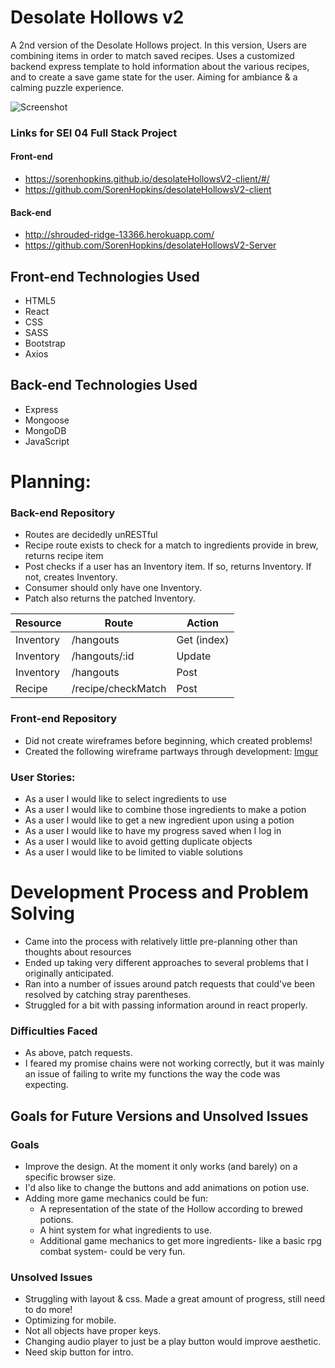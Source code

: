 # Desolate Hollows v2

A 2nd version of the Desolate Hollows project. In this version, Users are combining
items in order to match saved recipes. Uses a customized backend express template
to hold information about the various recipes, and to create a save game state
for the user. Aiming for ambiance & a calming puzzle experience.

![Screenshot](https://imgur.com/QkwPC49)

### Links for SEI 04 Full Stack Project

#### Front-end
* https://sorenhopkins.github.io/desolateHollowsV2-client/#/
* https://github.com/SorenHopkins/desolateHollowsV2-client

#### Back-end
* http://shrouded-ridge-13366.herokuapp.com/
* https://github.com/SorenHopkins/desolateHollowsV2-Server

## Front-end Technologies Used
* HTML5
* React
* CSS
* SASS
* Bootstrap
* Axios

## Back-end Technologies Used
* Express
* Mongoose
* MongoDB
* JavaScript

# Planning:
### Back-end Repository
* Routes are decidedly unRESTful
* Recipe route exists to check for a match to ingredients provide in brew, returns recipe item
* Post checks if a user has an Inventory item. If so, returns Inventory. If not, creates Inventory.
* Consumer should only have one Inventory.
* Patch also returns the patched Inventory.

| Resource | Route | Action |
|---|---|---|
| Inventory  | /hangouts | Get (index) |
| Inventory  | /hangouts/:id  | Update |
| Inventory  | /hangouts  | Post |
| Recipe  | /recipe/checkMatch | Post  |

### Front-end Repository
* Did not create wireframes before beginning, which created problems!
* Created the following wireframe partways through development:
[Imgur](https://i.imgur.com/LXFbeYU.png)

### User Stories:
* As a user I would like to select ingredients to use
* As a user I would like to combine those ingredients to make a potion
* As a user I would like to get a new ingredient upon using a potion
* As a user I would like to have my progress saved when I log in
* As a user I would like to avoid getting duplicate objects
* As a user I would like to be limited to viable solutions

# Development Process and Problem Solving
* Came into the process with relatively little pre-planning other than thoughts about resources
* Ended up taking very different approaches to several problems that I originally anticipated.
* Ran into a number of issues around patch requests that could've been resolved by catching stray parentheses.
* Struggled for a bit with passing information around in react properly.

### Difficulties Faced
* As above, patch requests.
* I feared my promise chains were not working correctly, but it was mainly an issue of failing to write my functions the way the code was expecting.

## Goals for Future Versions and Unsolved Issues
### Goals
* Improve the design. At the moment it only works (and barely) on a specific browser size.
* I'd also like to change the buttons and add animations on potion use.
* Adding more game mechanics could be fun:
  - A representation of the state of the Hollow according to brewed potions.
  - A hint system for what ingredients to use.
  - Additional game mechanics to get more ingredients- like a basic rpg combat system- could be very fun.

### Unsolved Issues
* Struggling with layout & css. Made a great amount of progress, still need to do more!
* Optimizing for mobile.
* Not all objects have proper keys.
* Changing audio player to just be a play button would improve aesthetic.
* Need skip button for intro.
